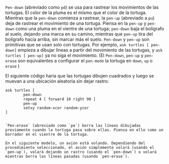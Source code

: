 ﻿`Pen-down` (abreviado como `pd`) se usa para rastrear los movimientos de las tortugas. El color de la pluma es el mismo que el color de la tortuga. Mientras que la `pen-down` comienza a rastrear, la `pen-up` (abreviado a `pu`) deja de rastrear el movimiento de una tortuga. Piensa en la `pen-up` y `pen-down` como una pluma en el vientre de una tortuga; `pen-down` baja el bolígrafo al suelo, dejando una marca en su camino, mientras que `pen-up` tira del bolígrafo hacia arriba, sin marcar más el suelo. `Pen-down` y `pen-up` son primitivas que se usan solo con tortugas. Por ejemplo, `ask turtles [ pen-down]` empieza a dibujar líneas a partir del movimiento de las tortugas, y `ask turtles [ pen-up]` ya no siga el movimiento. (El `Pen-down`, `pen-up` y `pen-erase` son equivalentes a configurar el `pen-mode` la tortuga en `down`, `up` o `erase` )

El siguiente código haría que las tortugas dibujen cuadrados y luego se muevan a una ubicación aleatoria sin dejar rastro:

```
ask turtles [
        pen-down
        repeat 4 [ forward 10 right 90 ]
        pen-up
        setxy random-xcor random-ycor
]


`Pen-erase` (abreviado como `pe`) borra las líneas dibujadas previamente cuando la tortuga pasa sobre ellas. Piensa en ello como un borrador en el vientre de la tortuga.

En el siguiente modelo, un avión está volando. Dependiendo del procedimiento seleccionado, el avión simplemente volará (usando el `pen-up`), volará dejando un rastro (usando el `pen-down`) o volará mientras borra las líneas pasadas (usando `pen-erase`).